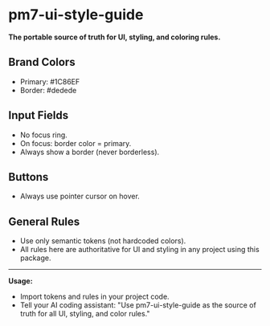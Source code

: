 # pm7-ui-style-guide

**The portable source of truth for UI, styling, and coloring rules.**

## Brand Colors
- Primary: #1C86EF
- Border: #dedede

## Input Fields
- No focus ring.
- On focus: border color = primary.
- Always show a border (never borderless).

## Buttons
- Always use pointer cursor on hover.

## General Rules
- Use only semantic tokens (not hardcoded colors).
- All rules here are authoritative for UI and styling in any project using this package.

---

**Usage:**
- Import tokens and rules in your project code.
- Tell your AI coding assistant: "Use pm7-ui-style-guide as the source of truth for all UI, styling, and color rules."
